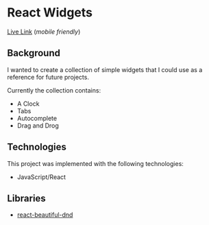 # React Widgets

[Live Link](https://ladymicaela.github.io/react-widgets/index.html) (_mobile friendly_)

## Background

I wanted to create a collection of simple widgets that I could use as a reference for future projects.

Currently the collection contains:

* A Clock
* Tabs
* Autocomplete
* Drag and Drog

## Technologies

This project was implemented with the following technologies:
* JavaScript/React

## Libraries

* [react-beautiful-dnd](https://github.com/atlassian/react-beautiful-dnd)